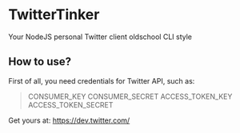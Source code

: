 # TwitterTinker
Your NodeJS personal Twitter client oldschool CLI style

## How to use?
First of all, you need credentials for Twitter API, such as:

>CONSUMER_KEY
>CONSUMER_SECRET
>ACCESS_TOKEN_KEY
>ACCESS_TOKEN_SECRET

Get yours at: https://dev.twitter.com/
